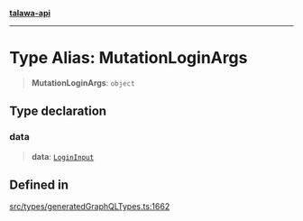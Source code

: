 [**talawa-api**](../../../README.md)

***

# Type Alias: MutationLoginArgs

> **MutationLoginArgs**: `object`

## Type declaration

### data

> **data**: [`LoginInput`](LoginInput.md)

## Defined in

[src/types/generatedGraphQLTypes.ts:1662](https://github.com/Suyash878/talawa-api/blob/095e6964ce2a06c1c30d1acf81b6162203f1db91/src/types/generatedGraphQLTypes.ts#L1662)
